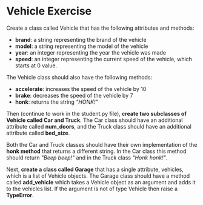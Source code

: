 # Vehicle Exercise
Create a class called Vehicle that has the following attributes and methods:

- **brand**: a string representing the brand of the vehicle
- **model**: a string representing the model of the vehicle
- **year**: an integer representing the year the vehicle was made
- **speed**: an integer representing the current speed of the vehicle, which starts at 0 value.

The Vehicle class should also have the following methods:

- **accelerate**: increases the speed of the vehicle by 10
- **brake**: decreases the speed of the vehicle by 7
- **honk**: returns the string *"HONK!"*

Then (continue to work in the student.py file), **create two subclasses of Vehicle called Car and Truck**. The Car class should have an additional attribute called **num_doors**, and the Truck class should have an additional attribute called **bed_size**. 

Both the Car and Truck classes should have their own implementation of the **honk method** that returns a different string. In the Car class this method should return *"Beep beep!"* and in the Truck class *"Honk honk!"*.

Next, **create a class called Garage** that has a single attribute, vehicles, which is a list of Vehicle objects. The Garage class should have a method called **add_vehicle** which takes a Vehicle object as an argument and adds it to the vehicles list. If the argument is not of type Vehicle then raise a **TypeError**.